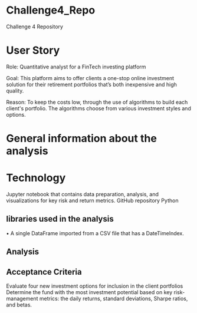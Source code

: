 # Challenge4_Repo
Challenge 4 Repository 



# User Story

Role: Quantitative analyst for a FinTech investing platform

Goal: This platform aims to offer clients a one-stop online investment solution for their retirement portfolios that’s both inexpensive and high quality. 

Reason: To keep the costs low, through the use of algorithms to build each client's portfolio. The algorithms choose from various investment styles and options.


# General information about the analysis




# Technology
Jupyter notebook that contains data preparation, analysis, and visualizations for key risk and return metrics. 
GitHub repository
Python 
## libraries used in the analysis

•	A single DataFrame imported from a CSV file that has a DateTimeIndex.




## Analysis





## Acceptance Criteria

Evaluate four new investment options for inclusion in the client portfolios
Determine the fund with the most investment potential based on key risk-management metrics: the daily returns, standard deviations, Sharpe ratios, and betas.




